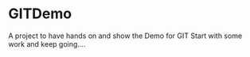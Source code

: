 # GITDemo
A project to have hands on and show the Demo for GIT
Start with some work and keep going....
